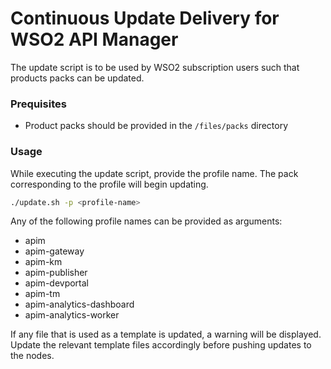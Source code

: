 # Continuous Update Delivery for WSO2 API Manager

The update script is to be used by WSO2 subscription users such that products packs can be updated.

### Prequisites
* Product packs should be provided in the `/files/packs` directory

### Usage
While executing the update script, provide the profile name. The pack corresponding to the profile will begin updating.
```bash
./update.sh -p <profile-name>
```
Any of the following profile names can be provided as arguments:
* apim
* apim-gateway
* apim-km
* apim-publisher
* apim-devportal
* apim-tm
* apim-analytics-dashboard
* apim-analytics-worker

If any file that is used as a template is updated, a warning will be displayed. Update the relevant template files accordingly before pushing updates to the nodes.
